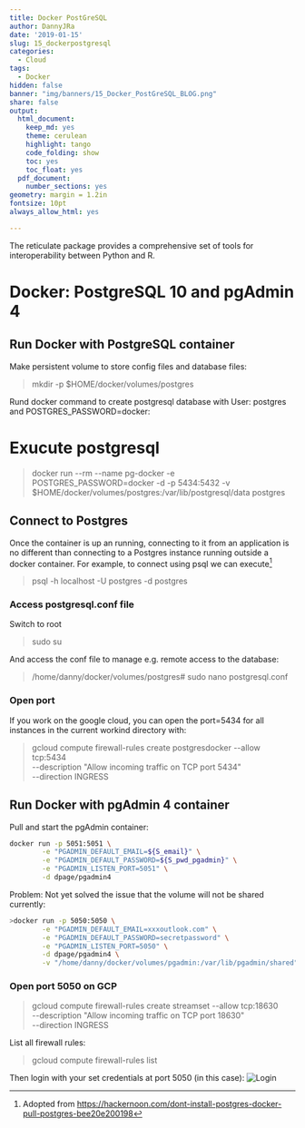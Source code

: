 ```yaml
---
title: Docker PostGreSQL 
author: DannyJRa
date: '2019-01-15'
slug: 15_dockerpostgresql 
categories:
  - Cloud
tags:
  - Docker
hidden: false
banner: "img/banners/15_Docker_PostGreSQL_BLOG.png"
share: false
output:
  html_document:
    keep_md: yes
    theme: cerulean
    highlight: tango
    code_folding: show
    toc: yes
    toc_float: yes
  pdf_document:
    number_sections: yes
geometry: margin = 1.2in
fontsize: 10pt
always_allow_html: yes

---
```


The reticulate package provides a comprehensive set of tools for interoperability between Python and R.

<!--more-->













# Docker: PostgreSQL 10 and pgAdmin 4

## Run Docker with PostgreSQL container

Make persistent volume to store config files and database files:

>mkdir -p $HOME/docker/volumes/postgres

Rund docker command to create postgresql database with User: postgres and POSTGRES_PASSWORD=docker:
# Exucute postgresql 



>docker run --rm   --name pg-docker -e POSTGRES_PASSWORD=docker -d -p 5434:5432 -v $HOME/docker/volumes/postgres:/var/lib/postgresql/data  postgres

## Connect to Postgres

Once the container is up an running, connecting to it from an application is no different than connecting to a Postgres instance running outside a docker container. For example, to connect using psql we can execute[^1]

>psql -h localhost -U postgres -d postgres

### Access postgresql.conf file

Switch to root 
>sudo su


And access the conf file to manage e.g. remote access to the database:

>/home/danny/docker/volumes/postgres# sudo nano postgresql.conf


### Open port

If you work on the google cloud, you can open the port=5434 for all instances in the current workind directory with:

>gcloud compute firewall-rules create postgresdocker --allow tcp:5434 \
      --description "Allow incoming traffic on TCP port 5434" \
      --direction INGRESS

      
##  Run Docker with pgAdmin 4 container

Pull and start the pgAdmin container:





```bash
docker run -p 5051:5051 \
        -e "PGADMIN_DEFAULT_EMAIL=${S_email}" \
        -e "PGADMIN_DEFAULT_PASSWORD=${S_pwd_pgadmin}" \
        -e "PGADMIN_LISTEN_PORT=5051" \
        -d dpage/pgadmin4
```

Problem: Not yet solved the issue that the volume will not be shared currently:


```bash
>docker run -p 5050:5050 \
        -e "PGADMIN_DEFAULT_EMAIL=xxxoutlook.com" \
        -e "PGADMIN_DEFAULT_PASSWORD=secretpassword" \
        -e "PGADMIN_LISTEN_PORT=5050" \
        -d dpage/pgadmin4 \
        -v "/home/danny/docker/volumes/pgadmin:/var/lib/pgadmin/shared"
```


### Open port 5050 on GCP


>gcloud compute firewall-rules create streamset --allow tcp:18630 \
      --description "Allow incoming traffic on TCP port 18630" \
      --direction INGRESS
 
        
List all firewall rules:

>gcloud compute firewall-rules list

Then login with your set credentials at port 5050 (in this case):
![Login](/img/pgAdmin_login.png) 
        
[^1]: Adopted from https://hackernoon.com/dont-install-postgres-docker-pull-postgres-bee20e200198

